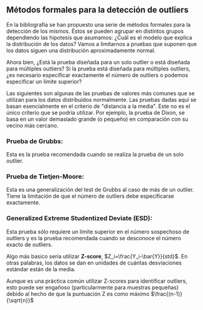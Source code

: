 ## Métodos formales para la detección de outliers

En la bibliografía se han propuesto una serie de métodos formales para la detección de los mismos. Éstos se pueden agrupar en distintos grupos dependiendo las hipotesis que asumamos:
¿Cuál es el modelo que explica la distribución de los datos? Vamos a limitarnos a pruebas que suponen que los datos siguen una distribución aproximadamente normal.

Ahora bien, ¿Está la prueba diseñada para un solo outlier o está diseñada para múltiples outliers?
Si la prueba está diseñada para múltiples outliers, ¿es necesario especificar exactamente el número de outliers o podemos especificar un límite superior?

Las siguientes son algunas de las pruebas de valores más comunes que se utilizan para los datos distribuidos normalmente. Las pruebas dadas aquí se basan esencialmente en el criterio de "distancia a la media". Este no es el único criterio que se podría utilizar. Por ejemplo, la prueba de Dixon, se basa en un valor demasiado grande (o pequeño) en comparación con su vecino más cercano.

### Prueba de Grubbs:

Esta es la prueba recomendada cuando se realiza la prueba de un solo outlier.

### Prueba de Tietjen-Moore:

Esta es una generalización del test de Grubbs al caso de más de un outlier. Tiene la limitación de que el número de outliers debe especificarse exactamente.

### Generalized Extreme Studentized Deviate (ESD):

Esta prueba sólo requiere un límite superior en el número sospechoso de outliers y es la prueba recomendada cuando se desconoce el número exacto de outliers.

Algo más basico seria utilizar **Z-score**, $Z_i=\frac{Y_i-\bar{Y}}{std}$. En otras palabras, los datos se dan en unidades de cuántas desviaciones estándar están de la media.

Aunque es una práctica común utilizar Z-scores para identificar outliers, esto puede ser engañoso (particularmente para muestras pequeñas) debido al hecho de que la puntuación Z es como máximo $\frac{(n-1)}{\sqrt{n}}$

